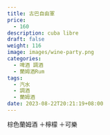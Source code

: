 ```yaml
---
title: 古巴自由軍
price:
  - 160
description: cuba libre
draft: false
weight: 116
image: images/wine-party.png
categories:
  - 啤酒 調酒
  - 蘭姆酒Rum
tags:
  - 汽水
  - 調酒
  - 蘭姆酒
date: 2023-08-22T20:21:19+08:00
---
```

 棕色蘭姆酒 ＋檸檬 ＋可樂